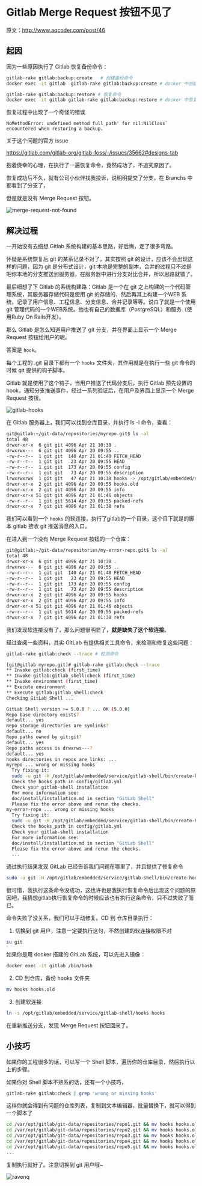 # Gitlab Merge Request 按钮不见了

原文：http://www.aqcoder.com/post/46

## 起因

因为一些原因执行了 Gitlab 恢复备份命令：

```sh
gitlab-rake gitlab:backup:create   # 创建备份命令
docker exec -it gitlab  gitlab-rake gitlab:backup:create # docker 中创建备份命令

gitlab-rake gitlab:backup:restore # 恢复命令
docker exec -it gitlab gitlab-rake gitlab:backup:restore # docker 中恢复备份命令
```

恢复过程中出现了一个奇怪的错误

```
NoMethodError: undefined method full_path' for nil:NilClass` encountered when restoring a backup.
```

关于这个问题的官方 issue

<https://gitlab.com/gitlab-org/gitlab-foss/-/issues/35662#designs-tab>

抱着侥幸的心理，在执行了一遍恢复命令，竟然成功了，不追究原因了。

恢复成功后不久，就有公司小伙伴找我投诉，说明明提交了分支，在 Branchs 中都看到了分支了，

但是就是没有 Merge Request 按钮。

![merge-request-not-found](https://ravenq-1251588610.cos.ap-guangzhou.myqcloud.com/gitlab-merge-request-no-found.png)

## 解决过程

一开始没有去细想 Gitlab 系统构建的基本思路，好后悔，走了很多弯路。

怀疑是系统恢复后 git 的某系记录不对了，其实按照 git 的设计，应该不会出现这样的问题，因为 git 是分布式设计，git 本地是完整的副本，合并的过程只不过是吧你本地的分支推送到服务器，在服务器中进行分支对比合并，所以思路就错了。

最后细想了下 Gitlab 的系统构建路：Gitlab 是一个在 git 之上构建的一个代码管理系统，其服务器存储代码是使用 git 的存储的，然后再其上构建一个WEB 系统，记录了用户信息、工程信息、分支信息、合并记录等等。说白了就是一个使用 git 管理代码的一个WEB系统。他也有自己的数据库（PostgreSQL）和服务（使用Ruby On Rails开发）。

那么 Gitlab 是怎么知道用户推送了 git 分支，并在界面上显示一个  Merge Request 按钮给用户的呢。

答案是 `hook`。

每个工程的 .git 目录下都有一个 `hooks` 文件夹，其作用就是在执行一些 git 命令的时候 git 提供的钩子脚本。

Gitlab 就是使用了这个钩子，当用户推送了代码分支后，执行 Gitlab 预先设置的 hook，通知分支推送事件，经过一系列验证后，在用户及界面上显示一个 Merge Request 按钮。

![gitlab-hooks](https://ravenq-1251588610.cos.ap-guangzhou.myqcloud.com/gitlab-hooks.png)

在 Gitlab 服务器上，我们可以找到仓库目录，并执行 ls -l 命令，查看：

```sh
git@gitlab:~/git-data/repositories/myrepo.git$ ls -al
total 48
drwxr-xr-x  6 git git 4096 Apr 21 10:38 .
drwxrwx---  6 git git 4096 Apr 20 09:55 ..
-rw-r--r--  1 git git  140 Apr 21 01:40 FETCH_HEAD
-rw-r--r--  1 git git   23 Apr 20 09:55 HEAD
-rw-r--r--  1 git git  173 Apr 20 09:55 config
-rw-r--r--  1 git git   73 Apr 20 09:55 description
lrwxrwxrwx  1 git git   47 Apr 21 10:38 hooks -> /opt/gitlab/embedded/service/gitlab-shell/hooks
drwxr-xr-x  2 git git 4096 Apr 20 09:55 hooks.old
drwxr-xr-x  2 git git 4096 Apr 20 09:55 info
drwxr-xr-x 51 git git 4096 Apr 21 01:46 objects
-rw-r--r--  1 git git 5614 Apr 20 09:55 packed-refs
drwxr-xr-x  7 git git 4096 Apr 21 01:38 refs
```
我们可以看到一个 `hooks` 的软连接，执行了gitlab的一个目录，这个目下就是的脚本 gitlab 接收 git 推送消息的入口。

在进入到一个没有 Merge Request 按钮的一个仓库：

```sh
git@gitlab:~/git-data/repositories/my-error-repo.git$ ls -al
total 48
drwxr-xr-x  6 git git 4096 Apr 21 10:38 .
drwxrwx---  6 git git 4096 Apr 20 09:55 ..
-rw-r--r--  1 git git  140 Apr 21 01:40 FETCH_HEAD
-rw-r--r--  1 git git   23 Apr 20 09:55 HEAD
-rw-r--r--  1 git git  173 Apr 20 09:55 config
-rw-r--r--  1 git git   73 Apr 20 09:55 description
drwxr-xr-x  2 git git 4096 Apr 20 09:55 hooks
drwxr-xr-x  2 git git 4096 Apr 20 09:55 info
drwxr-xr-x 51 git git 4096 Apr 21 01:46 objects
-rw-r--r--  1 git git 5614 Apr 20 09:55 packed-refs
drwxr-xr-x  7 git git 4096 Apr 21 01:38 refs
```

我们发现软连接没有了，那么问题很明显了，**就是缺失了这个软连接**。

经过查阅一些资料，其实 GitLab 有提供相关工具命令，来检测和修复这些问题：

```sh
gitlab-rake gitlab:check --trace # 检测命令
```

```sh
[git@gitlab myrepo.git]# gitlab-rake gitlab:check --trace
** Invoke gitlab:check (first_time)
** Invoke gitlab:gitlab_shell:check (first_time)
** Invoke environment (first_time)
** Execute environment
** Execute gitlab:gitlab_shell:check
Checking GitLab Shell ...

GitLab Shell version >= 5.0.0 ? ... OK (5.0.0)
Repo base directory exists?
default... yes
Repo storage directories are symlinks?
default... no
Repo paths owned by git:git?
default... yes
Repo paths access is drwxrws---?
default... yes
hooks directories in repos are links: ...
myrepo ... wrong or missing hooks
  Try fixing it:
  sudo -u git -H /opt/gitlab/embedded/service/gitlab-shell/bin/create-hooks /var/opt/gitlab/git-data/repositories # 注意这句
  Check the hooks_path in config/gitlab.yml
  Check your gitlab-shell installation
  For more information see:
  doc/install/installation.md in section "GitLab Shell"
  Please fix the error above and rerun the checks.
my-error-repo ... wrong or missing hooks
  Try fixing it:
  sudo -u git -H /opt/gitlab/embedded/service/gitlab-shell/bin/create-hooks /var/opt/gitlab/git-data/repositories
  Check the hooks_path in config/gitlab.yml
  Check your gitlab-shell installation
  For more information see:
  doc/install/installation.md in section "GitLab Shell"
  Please fix the error above and rerun the checks.
  ...
```

通过执行结果发现 GitLab 已经告诉我们问题在哪里了，并且提供了修复命令

```sh
sudo -u git -H /opt/gitlab/embedded/service/gitlab-shell/bin/create-hooks /var/opt/gitlab/git-data/repositories
```

很可惜，我执行这条命令没成功，这也许也是我执行恢复命令后出现这个问题的原因吧，我猜想gitlab执行恢复命令的时候应该也有执行这条命令，只不过失败了而已。

命令失败了没关系，我们可以手动修复。CD 到 仓库目录执行：

1. 切换到 git 用户，注意一定要执行这句，不然创建的软连接权限不对

```sh
su git
```

如果你是用 docker 搭建的 GitLab 系统，可以先进入镜像：

```sh
docker exec -it gitlab /bin/bash
```

2. CD 到仓库，备份 hooks 文件夹

```sh
mv hooks hooks.old
```

3. 创建软连接

```sh
ln -s /opt/gitlab/embedded/service/gitlab-shell/hooks hooks
```

在重新推送分支，发现 Merge Request 按钮回来了。

## 小技巧

如果你的工程很多的话，可以写一个 Shell 脚本，遍历你的仓库目录，然后执行以上的步骤。

如果你对 Shell 脚本不熟系的话，还有一个小技巧，

```sh
gitlab-rake gitlab:check | grep 'wrong or missing hooks'
```

这样你就会得到有问题的仓库列表，复制到文本编辑器，批量替换下，就可以得到一个脚本了

```sh
cd /var/opt/gitlab/git-data/repositories/repo1.git && mv hooks hooks.old && ln -s /opt/gitlab/embedded/service/gitlab-shell/hooks hooks
cd /var/opt/gitlab/git-data/repositories/repo2.git && mv hooks hooks.old && ln -s /opt/gitlab/embedded/service/gitlab-shell/hooks hooks
cd /var/opt/gitlab/git-data/repositories/repo3.git && mv hooks hooks.old && ln -s /opt/gitlab/embedded/service/gitlab-shell/hooks hooks
cd /var/opt/gitlab/git-data/repositories/repo4.git && mv hooks hooks.old && ln -s /opt/gitlab/embedded/service/gitlab-shell/hooks hooks
cd /var/opt/gitlab/git-data/repositories/repo5.git && mv hooks hooks.old && ln -s /opt/gitlab/embedded/service/gitlab-shell/hooks hooks
...
```

复制执行就好了。注意切换到 git 用户哦~

![ravenq](https://ravenq-1251588610.cos.ap-guangzhou.myqcloud.com/ravenq-qr-gray.png)
